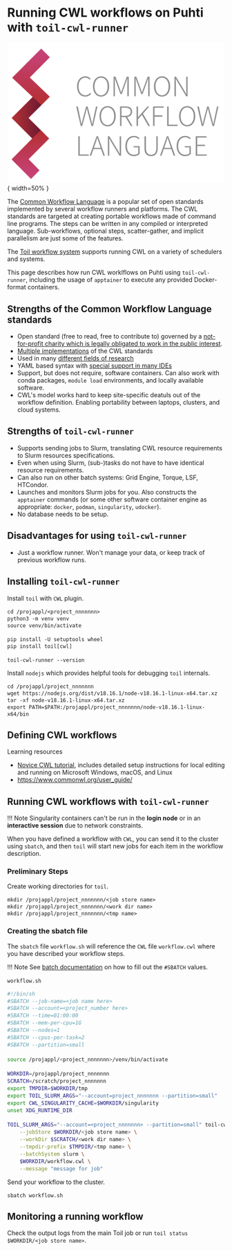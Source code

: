 # Running CWL workflows on Puhti with `toil-cwl-runner`

![CWL Logo](https://raw.githubusercontent.com/common-workflow-language/cwl-website/main/content/assets/img/CWL-Logo-HD-cropped2.png){ width=50% }

The [Common Workflow Language](https://www.commonwl.org/) is a popular set of open standards implemented by several workflow runners and platforms.
The CWL standards are targeted at creating portable workflows made of command line programs. The steps can be written in any compiled or interpreted language.
Sub-workflows, optional steps, scatter-gather, and implicit parallelism are just some of the features.

The [Toil workflow system](https://toil.ucsc-cgl.org/) supports running CWL on a variety of schedulers and systems.

This page describes how run CWL worklflows on Puhti using `toil-cwl-runner`, including the usage of `apptainer` to execute any provided Docker-format containers.

## Strengths of the Common Workflow Language standards

- Open standard (free to read, free to contribute to) governed by a [not-for-profit charity which is legally obligated to work in the public interest](https://sfconservancy.org/news/2018/apr/11/cwl-new-member-project/).
- [Multiple implementations](https://www.commonwl.org/implementations/) of the CWL standards
- Used in many [different fields of research](https://www.commonwl.org/gallery/)
- YAML based syntax with [special support in many IDEs](https://www.commonwl.org/tools/#editors)
- Support, but does not require, software containers. Can also work with conda packages, `module load` environments, and locally available software.
- CWL's model works hard to keep site-specific deatuls out of the workflow definition. Enabling portability between laptops, clusters, and cloud systems.

## Strengths of `toil-cwl-runner`
- Supports sending jobs to Slurm, translating CWL resource requirements to Slurm resources specifications.
- Even when using Slurm, (sub-)tasks do not have to have identical resource requirements.
- Can also run on other batch systems: Grid Engine, Torque, LSF, HTCondor.
- Launches and monitors Slurm jobs for you. Also constructs the `apptainer` commands (or some other software container engine as appropriate: `docker`, `podman`, `singularity`, `udocker`).
- No database needs to be setup.

## Disadvantages for using `toil-cwl-runner`
- Just a workflow runner. Won't manage your data, or keep track of previous workflow runs.

## Installing `toil-cwl-runner`

Install `toil` with `CWL` plugin.
```
cd /projappl/<project_nnnnnnn>
python3 -m venv venv
source venv/bin/activate

pip install -U setuptools wheel
pip install toil[cwl]

toil-cwl-runner --version
```

Install `nodejs` which provides helpful tools for debugging `toil` internals.
```
cd /projappl/project_nnnnnnn
wget https://nodejs.org/dist/v18.16.1/node-v18.16.1-linux-x64.tar.xz
tar -xf node-v18.16.1-linux-x64.tar.xz
export PATH=$PATH:/projappl/project_nnnnnnn/node-v18.16.1-linux-x64/bin
```

## Defining CWL workflows

Learning resources

- [Novice CWL tutorial](https://carpentries-incubator.github.io/cwl-novice-tutorial/), includes detailed setup instructions for local editing and running on Microsoft Windows, macOS, and Linux
- <https://www.commonwl.org/user_guide/>

## Running CWL workflows with `toil-cwl-runner`

!!! Note
    Singularity containers can't be run in the **login node** or in an **interactive session** due to network constraints.

When you have defined a workflow with `CWL`, you can send it to the cluster using `sbatch`, and then `toil` will start new jobs for each item in the workflow description.

### Preliminary Steps
Create working directories for `toil`.
```
mkdir /projappl/project_nnnnnnn/<job store name>
mkdir /projappl/project_nnnnnnn/<work dir name>
mkdir /projappl/project_nnnnnnn/<tmp name>
```

### Creating the sbatch file
The `sbatch` file `workflow.sh` will reference the `CWL` file `workflow.cwl` where you have described your workflow steps.

!!! Note
    See [batch documentation](./creating-job-scripts-puhti.md) on how to fill out the `#SBATCH` values.

`workflow.sh`
```bash
#!/bin/sh
#SBATCH --job-name=<job name here>
#SBATCH --account=<project_number here>
#SBATCH --time=01:00:00
#SBATCH --mem-per-cpu=1G
#SBATCH --nodes=1
#SBATCH --cpus-per-task=2
#SBATCH --partition=small

source /projappl/<project_nnnnnnn>/venv/bin/activate

WORKDIR=/projappl/project_nnnnnnn
SCRATCH=/scratch/project_nnnnnnn
export TMPDIR=$WORKDIR/tmp
export TOIL_SLURM_ARGS="--account=project_nnnnnnn --partition=small"
export CWL_SINGULARITY_CACHE=$WORKDIR/singularity
unset XDG_RUNTIME_DIR

TOIL_SLURM_ARGS="--account=<project_nnnnnnn> --partition=small" toil-cwl-runner \
    --jobStore $WORKDIR/<job store name> \
    --workDir $SCRATCH/<work dir name> \
    --tmpdir-prefix $TMPDIR/<tmp name> \
    --batchSystem slurm \
    $WORKDIR/workflow.cwl \
    --message "message for job"
```

Send your workflow to the cluster.
```
sbatch workflow.sh
```

## Monitoring a running workflow

Check the output logs from the main Toil job or
run `toil status $WORKDIR/<job store name>`.
